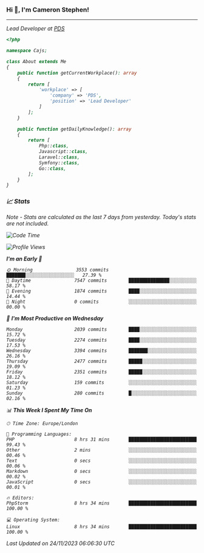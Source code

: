 ### Hi 👋, I'm Cameron Stephen!
<hr>
<p><em>Lead Developer at <a href="https://prindatasolutions.co.uk">PDS</a></p>


```php
<?php

namespace Cajs;

class About extends Me
{
    public function getCurrentWorkplace(): array
    {
        return [
            'workplace' => [
                'company' => 'PDS',
                'position' => 'Lead Developer'
            ]
        ];
    }

    public function getDailyKnowledge(): array
    {
        return [
            Php::class,
            Javascript::class,
            Laravel::class,
            Symfony::class,
            Go::class,
        ];
    }
}
```

### 📈 Stats
<p><em>Note - Stats are calculated as the last 7 days from yesterday. Today's stats are not included.</em></p>


<!--START_SECTION:waka-->
![Code Time](http://img.shields.io/badge/Code%20Time-3%2C618%20hrs%2030%20mins-blue)

![Profile Views](http://img.shields.io/badge/Profile%20Views-0-blue)

**I'm an Early 🐤** 

```text
🌞 Morning                3553 commits        ███████░░░░░░░░░░░░░░░░░░   27.39 % 
🌆 Daytime                7547 commits        ███████████████░░░░░░░░░░   58.17 % 
🌃 Evening                1874 commits        ████░░░░░░░░░░░░░░░░░░░░░   14.44 % 
🌙 Night                  0 commits           ░░░░░░░░░░░░░░░░░░░░░░░░░   00.00 % 
```
📅 **I'm Most Productive on Wednesday** 

```text
Monday                   2039 commits        ████░░░░░░░░░░░░░░░░░░░░░   15.72 % 
Tuesday                  2274 commits        ████░░░░░░░░░░░░░░░░░░░░░   17.53 % 
Wednesday                3394 commits        ███████░░░░░░░░░░░░░░░░░░   26.16 % 
Thursday                 2477 commits        █████░░░░░░░░░░░░░░░░░░░░   19.09 % 
Friday                   2351 commits        █████░░░░░░░░░░░░░░░░░░░░   18.12 % 
Saturday                 159 commits         ░░░░░░░░░░░░░░░░░░░░░░░░░   01.23 % 
Sunday                   280 commits         █░░░░░░░░░░░░░░░░░░░░░░░░   02.16 % 
```


📊 **This Week I Spent My Time On** 

```text
🕑︎ Time Zone: Europe/London

💬 Programming Languages: 
PHP                      8 hrs 31 mins       █████████████████████████   99.43 % 
Other                    2 mins              ░░░░░░░░░░░░░░░░░░░░░░░░░   00.46 % 
Text                     0 secs              ░░░░░░░░░░░░░░░░░░░░░░░░░   00.06 % 
Markdown                 0 secs              ░░░░░░░░░░░░░░░░░░░░░░░░░   00.02 % 
JavaScript               0 secs              ░░░░░░░░░░░░░░░░░░░░░░░░░   00.01 % 

🔥 Editors: 
PhpStorm                 8 hrs 34 mins       █████████████████████████   100.00 % 

💻 Operating System: 
Linux                    8 hrs 34 mins       █████████████████████████   100.00 % 
```


 Last Updated on 24/11/2023 06:06:30 UTC
<!--END_SECTION:waka-->

